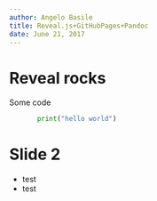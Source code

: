 ```yaml
---
author: Angelo Basile
title: Reveal.js+GitHubPages+Pandoc
date: June 21, 2017
---
```

# Reveal rocks

Some code


```python
       print("hello world")
```

# Slide 2

* test
* test
